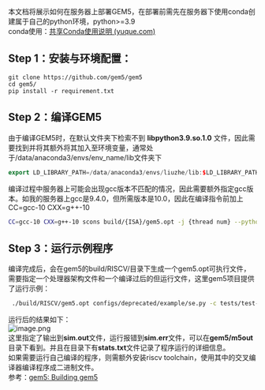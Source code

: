 本文档将展示如何在服务器上部署GEM5，在部署前需先在服务器下使用conda创建属于自己的python环境，python>=3.9<br />conda使用：[共享Conda使用说明 (yuque.com)](https://www.yuque.com/chunzhen-ksrdg/ahtgif/eg42ihcvos5fo1vl)
<a name="Sb3zd"></a>
## Step 1：安装与环境配置：
```shell
git clone https://github.com/gem5/gem5
cd gem5/
pip install -r requirement.txt
```
<a name="ZpjvR"></a>
## Step 2：编译GEM5
由于编译GEM5时，在默认文件夹下检索不到 **libpython3.9.so.1.0** 文件，因此需要找到并将其额外将其加入至环境变量，通常处于/data/anaconda3/envs/env_name/lib文件夹下
```cpp
export LD_LIBRARY_PATH=/data/anaconda3/envs/liuzhe/lib:$LD_LIBRARY_PATH$
```
编译过程中服务器上可能会出现gcc版本不匹配的情况，因此需要额外指定gcc版本。如我的服务器上gcc是9.4.0，但所需版本是10.0，因此在编译指令前加上CC=gcc-10 CXX=g++-10
```bash
CC=gcc-10 CXX=g++-10 scons build/{ISA}/gem5.opt -j {thread num} --python=/data/anaconda3/envs/liuzhe/lib
```
<a name="HVTeq"></a>
## Step 3：运行示例程序
编译完成后，会在gem5的build/RISCV/目录下生成一个gem5.opt可执行文件，需要指定一个处理器架构文件和一个编译过后的但运行文件，这里gem5项目提供了运行示例：
```bash
 ./build/RISCV/gem5.opt configs/deprecated/example/se.py -c tests/test-progs/hello/bin/riscv/linux/hello --output=sim.out --errout=sim.err
```
运行后的结果如下：<br />![image.png](https://cdn.nlark.com/yuque/0/2024/png/28537930/1722239418643-e0eb8f86-c685-4f95-b01f-b3e7dcb72c24.png#averageHue=%231e1c1b&clientId=uc89ed86f-49b9-4&from=paste&height=397&id=u77b2f488&originHeight=397&originWidth=1691&originalType=binary&ratio=1&rotation=0&showTitle=false&size=85615&status=done&style=none&taskId=u9d531190-cf43-4708-91d5-4e8833dda15&title=&width=1691)<br />这里指定了输出到**sim.out**文件，运行报错到**sim.err**文件，可以在**gem5/m5out**目录下看到。并且在目录下有**stats.txt**文件记录了程序运行的详细信息。<br />如果需要运行自己编译的程序，则需额外安装riscv toolchain，使用其中的交叉编译器编译程序成二进制文件。<br />参考：[gem5: Building gem5](https://www.gem5.org/documentation/learning_gem5/part1/building/)
